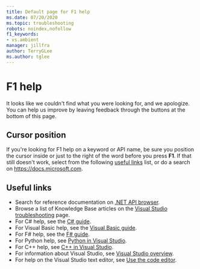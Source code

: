 ```yaml
---
title: Default page for F1 help
ms.date: 07/20/2020
ms.topic: troubleshooting
robots: noindex,nofollow
f1_keywords:
- vs.ambient
manager: jillfra
author: TerryGLee
ms.author: tglee
---
```

# F1 help

It looks like we couldn't find what you were looking for, and we apologize. You can help us improve by leaving feedback through the buttons at the bottom of this page.

## Cursor position

If you're looking for F1 help on a keyword or API name, be sure you position the cursor inside or just to the right of the word before you press **F1**. If that still doesn't work, select from the following [useful links](#useful-links) list, or do a search on https://docs.microsoft.com.

## Useful links

- Search for reference documentation on [.NET API browser](/dotnet/api/).
- Browse a list of Knowledge Base articles on the [Visual Studio troubleshooting](/troubleshoot/visualstudio/welcome-visual-studio/) page.
- For C# help, see the [C# guide](/dotnet/csharp/index).
- For Visual Basic help, see the [Visual Basic guide](/dotnet/visual-basic/).
- For F# help, see the [F# guide](/dotnet/fsharp/).
- For Python help, see [Python in Visual Studio](../../python/overview-of-python-tools-for-visual-studio.md).
- For C++ help, see [C++ in Visual Studio](/cpp/visual-cpp-in-visual-studio).
- For information about Visual Studio, see [Visual Studio overview](../../get-started/visual-studio-ide.md).
- For help on the Visual Studio text editor, see [Use the code editor](../../ide/writing-code-in-the-code-and-text-editor.md).
